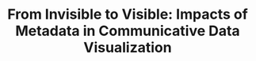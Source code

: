 ---
authors:
- Alyxander Burns 
- Christiana Lee 
- Thai On 
- Cindy Xiong Bearfield 
- Evan Peck 
- Narges Mahyar
link: 
tags:
- visualization 
- metadata 
- understanding 
- transparency 
- trust

title: 'From Invisible to Visible: Impacts of Metadata in Communicative Data Visualization'
venue: IEEE VIS
year: 2023
---
